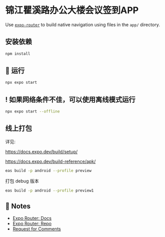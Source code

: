 # 锦江瞿溪路办公大楼会议签到APP

Use [`expo-router`](https://expo.github.io/router) to build native navigation using files in the `app/` directory.

## 安装依赖

```sh
npm install
```


## 🚀 运行

```sh
npx expo start
```

## ! 如果网络条件不佳，可以使用离线模式运行

```sh
npx expo start --offline
```

## 线上打包

详见:

https://docs.expo.dev/build/setup/

https://docs.expo.dev/build-reference/apk/

```sh
eas build -p android --profile preview
```

打包 debug 版本
```sh
eas build -p android --profile preview1
```

## 📝 Notes

- [Expo Router: Docs](https://expo.github.io/router)
- [Expo Router: Repo](https://github.com/expo/router)
- [Request for Comments](https://github.com/expo/router/discussions/1)
